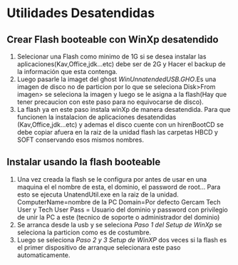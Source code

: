 Utilidades Desatendidas
=======================

Crear Flash booteable con WinXp desatendido
-------------------------------------------
1. Selecionar una Flash como minimo de 1G si se desea instalar las aplicaciones(Kav,Office,jdk...etc) debe ser de 2G
 y Hacer el backup de la información que esta contenga.
2. Luego pasarle la imaget del ghost *WinUnnatendedUSB.GHO*.Es una imagen de disco no de particion por lo que se seleciona Disk>From imagen>
se seleciona la imagen y luego se le asigna a la flash(Hay que tener precaucion con este paso para no equivocarse de disco).
3. La flash ya en este paso instala winXp de manera desatendida.
Para que funcionen la instalacion de aplicaciones desatendidas (Kav,Office,jdk...etc) y ademas el disco cuente con un hirenBootCD se debe copiar 
afuera en la raiz de la unidad flash las carpetas HBCD y SOFT conservando esos mismos nombres.

Instalar usando la flash booteable
----------------------------------
1. Una vez creada la flash se le configura por antes de usar en una maquina el el nombre de esta, el dominio, el password de root...
 Para esto se ejecuta UnatendUtil.exe en la raiz de la unidad.
  ComputerName=nombre de la PC
  Domain=Por defecto Gercam
  Tech User y Tech User Pass = Usuario del dominio y password con privilegio de unir la PC a este (tecnico de soporte o administrador del dominio)
2. Se arranca desde la usb y se seleciona *Paso 1 del Setup de WinXp* se seleciona la particion como es de costumbre.
3. Luego se seleciona *Paso 2 y  3 Setup de WinXP* dos veces si la flash es el primer dispositivo de arranque selecionara este paso automaticamente.
